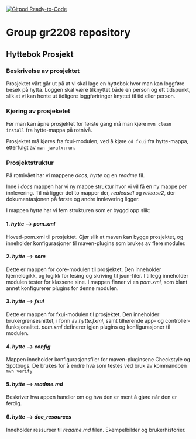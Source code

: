 [![Gitpod Ready-to-Code](https://img.shields.io/badge/Gitpod-Ready--to--Code-blue?logo=gitpod)](https://gitpod.stud.ntnu.no/#https://gitlab.stud.idi.ntnu.no/it1901/groups-2022/gr2208/gr2208)

# Group gr2208 repository
## Hyttebok Prosjekt 

### Beskrivelse av prosjektet 
Prosjektet vårt går ut på at vi skal lage en hyttebok hvor man kan loggføre besøk på hytta. Loggen skal være tilknyttet både en person og ett tidspunkt, slik at vi kan hente ut tidligere loggføriringer knyttet til tid eller person. 

### Kjøring av prosjeketet
Før man kan åpne prosjektet for første gang må man kjøre `mvn clean install` fra hytte-mappa på rotnivå.

Prosjektet må kjøres fra fxui-modulen, ved å kjøre `cd fxui` fra hytte-mappa, etterfulgt av `mvn javafx:run`.

### Prosjektstruktur 

På rotnivået har vi mappene _docs_, _hytte_ og en _readme_
 fil. 
 
Inne i *docs*  mappen har vi ny mappe struktur hvor vi vil få en ny mappe per innlevering. Til nå ligger det to mapper der, *realease1* og *release2*, der dokumentasjonen på første og andre innlevering ligger.

I mappen *hytte* har vi fem strukturen som er byggd opp slik: 


#### 1. *hytte* --> *pom.xml* 
Hoved-pom.xml til prosjektet. Gjør slik at maven kan bygge prosjektet, og inneholder konfigurasjoner til maven-plugins som brukes av flere moduler.

#### 2.  *hytte* --> *core*
Dette er mappen for core-modulen til prosjektet. Den inneholder kjernelogikk, og logikk for lesing og skriving til json-filer.
I tillegg inneholder modulen tester for klassene sine.
I mappen finner vi en *pom.xml*, som blant annet konfigurerer plugins for denne modulen.

#### 3. *hytte* --> *fxui*
Dette er mappen for fxui-modulen til prosjektet. Den inneholder brukergrensesnittet, i form av *hytte.fxml*, samt tilhørende app- og controller-funksjonalitet.
*pom.xml* definerer igjen plugins og konfigurasjoner til modulen.

#### 4. *hytte* --> *config*
Mappen inneholder konfigurasjonsfiler for maven-pluginsene Checkstyle og Spotbugs. 
De brukes for å endre hva som testes ved bruk av kommandoen `mvn verify`

#### 5. *hytte* --> *readme.md*
Beskriver hva appen handler om og hva den er ment å gjøre når den er ferdig.

#### 6. *hytte* --> *doc_resources*
Inneholder ressurser til *readme.md* filen. Ekempelbilder og brukerhistorier.

